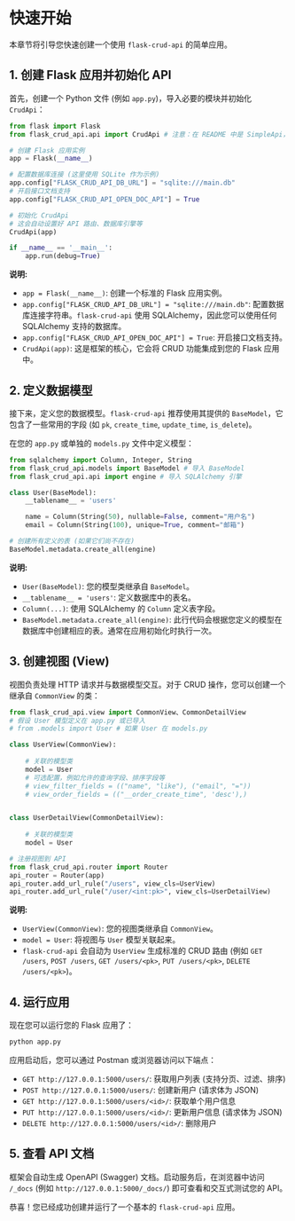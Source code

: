 # 快速开始

本章节将引导您快速创建一个使用 `flask-crud-api` 的简单应用。

## 1. 创建 Flask 应用并初始化 API

首先，创建一个 Python 文件 (例如 `app.py`)，导入必要的模块并初始化 `CrudApi`：

```python
from flask import Flask
from flask_crud_api.api import CrudApi # 注意：在 README 中是 SimpleApi，这里统一为 CrudApi

# 创建 Flask 应用实例
app = Flask(__name__)

# 配置数据库连接 (这里使用 SQLite 作为示例)
app.config["FLASK_CRUD_API_DB_URL"] = "sqlite:///main.db"
# 开启接口文档支持
app.config["FLASK_CRUD_API_OPEN_DOC_API"] = True

# 初始化 CrudApi
# 这会自动设置好 API 路由、数据库引擎等
CrudApi(app)

if __name__ == '__main__':
    app.run(debug=True)
```

**说明:**

-   `app = Flask(__name__)`: 创建一个标准的 Flask 应用实例。
-   `app.config["FLASK_CRUD_API_DB_URL"] = "sqlite:///main.db"`: 配置数据库连接字符串。`flask-crud-api` 使用 SQLAlchemy，因此您可以使用任何 SQLAlchemy 支持的数据库。
-   `app.config["FLASK_CRUD_API_OPEN_DOC_API"] = True`: 开启接口文档支持。
-   `CrudApi(app)`: 这是框架的核心，它会将 CRUD 功能集成到您的 Flask 应用中。

## 2. 定义数据模型

接下来，定义您的数据模型。`flask-crud-api` 推荐使用其提供的 `BaseModel`，它包含了一些常用的字段 (如 `pk`, `create_time`, `update_time`, `is_delete`)。

在您的 `app.py` 或单独的 `models.py` 文件中定义模型：

```python
from sqlalchemy import Column, Integer, String
from flask_crud_api.models import BaseModel # 导入 BaseModel
from flask_crud_api.api import engine # 导入 SQLAlchemy 引擎

class User(BaseModel):
    __tablename__ = 'users'

    name = Column(String(50), nullable=False, comment="用户名")
    email = Column(String(100), unique=True, comment="邮箱")

# 创建所有定义的表 (如果它们尚不存在)
BaseModel.metadata.create_all(engine)
```

**说明:**

-   `User(BaseModel)`: 您的模型类继承自 `BaseModel`。
-   `__tablename__ = 'users'`: 定义数据库中的表名。
-   `Column(...)`: 使用 SQLAlchemy 的 `Column` 定义表字段。
-   `BaseModel.metadata.create_all(engine)`: 此行代码会根据您定义的模型在数据库中创建相应的表。通常在应用初始化时执行一次。

## 3. 创建视图 (View)

视图负责处理 HTTP 请求并与数据模型交互。对于 CRUD 操作，您可以创建一个继承自 `CommonView` 的类：

```python
from flask_crud_api.view import CommonView、CommonDetailView
# 假设 User 模型定义在 app.py 或已导入
# from .models import User # 如果 User 在 models.py

class UserView(CommonView):
    
    # 关联的模型类
    model = User
    # 可选配置，例如允许的查询字段、排序字段等
    # view_filter_fields = (("name", "like"), ("email", "="))
    # view_order_fields = (("__order_create_time", 'desc'),)


class UserDetailView(CommonDetailView):
    
    # 关联的模型类
    model = User

# 注册视图到 API
from flask_crud_api.router import Router
api_router = Router(app)
api_router.add_url_rule("/users", view_cls=UserView)
api_router.add_url_rule("/user/<int:pk>", view_cls=UserDetailView)
```

**说明:**

-   `UserView(CommonView)`: 您的视图类继承自 `CommonView`。
-   `model = User`: 将视图与 `User` 模型关联起来。
-   `flask-crud-api` 会自动为 `UserView` 生成标准的 CRUD 路由 (例如 `GET /users`, `POST /users`, `GET /users/<pk>`, `PUT /users/<pk>`, `DELETE /users/<pk>`)。

## 4. 运行应用

现在您可以运行您的 Flask 应用了：

```bash
python app.py
```

应用启动后，您可以通过 Postman 或浏览器访问以下端点：

-   `GET http://127.0.0.1:5000/users/`: 获取用户列表 (支持分页、过滤、排序)
-   `POST http://127.0.0.1:5000/users/`: 创建新用户 (请求体为 JSON)
-   `GET http://127.0.0.1:5000/users/<id>/`: 获取单个用户信息
-   `PUT http://127.0.0.1:5000/users/<id>/`: 更新用户信息 (请求体为 JSON)
-   `DELETE http://127.0.0.1:5000/users/<id>/`: 删除用户

## 5. 查看 API 文档

框架会自动生成 OpenAPI (Swagger) 文档。启动服务后，在浏览器中访问 `/_docs` (例如 `http://127.0.0.1:5000/_docs/`) 即可查看和交互式测试您的 API。

恭喜！您已经成功创建并运行了一个基本的 `flask-crud-api` 应用。